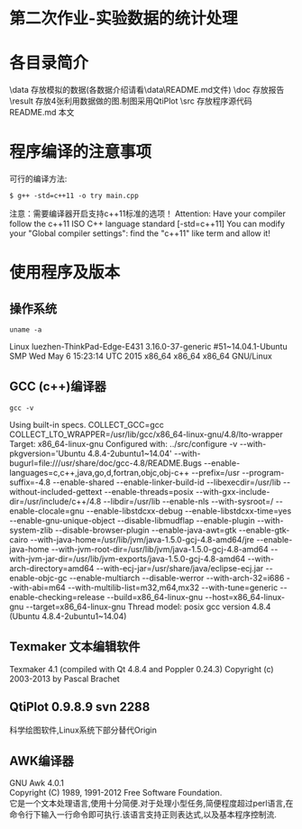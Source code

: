 # 第二次作业-实验数据的统计处理

# 各目录简介
\data 存放模拟的数据(各数据介绍请看\data\README.md文件)
\doc 存放报告
\result 存放4张利用数据做的图.制图采用QtiPlot
\src 存放程序源代码
README.md 本文

# 程序编译的注意事项
可行的编译方法:  
```{bash}
$ g++ -std=c++11 -o try main.cpp
```
注意：需要编译器开启支持c++11标准的选项！
Attention: Have your compiler follow the c++11 ISO C++ language standard [-std=c++11]
You can modify your "Global compiler settings": find the "c++11" like term and allow it!

# 使用程序及版本

## 操作系统
```{bash} 
uname -a
```
Linux luezhen-ThinkPad-Edge-E431 3.16.0-37-generic #51~14.04.1-Ubuntu SMP Wed May 6 15:23:14 UTC 2015 x86_64 x86_64 x86_64 GNU/Linux

## GCC (c++)编译器
```{bash} 
gcc -v
```
Using built-in specs.
COLLECT_GCC=gcc
COLLECT_LTO_WRAPPER=/usr/lib/gcc/x86_64-linux-gnu/4.8/lto-wrapper
Target: x86_64-linux-gnu
Configured with: ../src/configure -v --with-pkgversion='Ubuntu 4.8.4-2ubuntu1~14.04' --with-bugurl=file:///usr/share/doc/gcc-4.8/README.Bugs --enable-languages=c,c++,java,go,d,fortran,objc,obj-c++ --prefix=/usr --program-suffix=-4.8 --enable-shared --enable-linker-build-id --libexecdir=/usr/lib --without-included-gettext --enable-threads=posix --with-gxx-include-dir=/usr/include/c++/4.8 --libdir=/usr/lib --enable-nls --with-sysroot=/ --enable-clocale=gnu --enable-libstdcxx-debug --enable-libstdcxx-time=yes --enable-gnu-unique-object --disable-libmudflap --enable-plugin --with-system-zlib --disable-browser-plugin --enable-java-awt=gtk --enable-gtk-cairo --with-java-home=/usr/lib/jvm/java-1.5.0-gcj-4.8-amd64/jre --enable-java-home --with-jvm-root-dir=/usr/lib/jvm/java-1.5.0-gcj-4.8-amd64 --with-jvm-jar-dir=/usr/lib/jvm-exports/java-1.5.0-gcj-4.8-amd64 --with-arch-directory=amd64 --with-ecj-jar=/usr/share/java/eclipse-ecj.jar --enable-objc-gc --enable-multiarch --disable-werror --with-arch-32=i686 --with-abi=m64 --with-multilib-list=m32,m64,mx32 --with-tune=generic --enable-checking=release --build=x86_64-linux-gnu --host=x86_64-linux-gnu --target=x86_64-linux-gnu
Thread model: posix
gcc version 4.8.4 (Ubuntu 4.8.4-2ubuntu1~14.04) 

## Texmaker 文本编辑软件
Texmaker 4.1
(compiled with Qt 4.8.4 and Poppler 0.24.3)
Copyright (c) 2003-2013 by Pascal Brachet

## QtiPlot 0.9.8.9 svn 2288
科学绘图软件,Linux系统下部分替代Origin
## AWK编译器
GNU Awk 4.0.1  
Copyright (C) 1989, 1991-2012 Free Software Foundation.  
它是一个文本处理语言,使用十分简便.对于处理小型任务,简便程度超过perl语言,在命令行下输入一行命令即可执行.该语言支持正则表达式,以及基本程序控制流.
